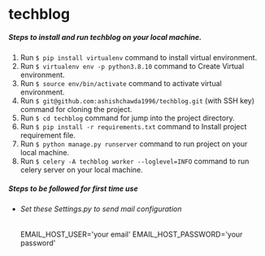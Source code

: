 # techblog

##### Steps to install and run techblog on your local machine.
1) Run `$ pip install virtualenv` command to install virtual environment.
2) Run `$ virtualenv env -p python3.8.10` command to Create Virtual environment.
3) Run `$ source env/bin/activate` command to activate virtual environment.
4) Run `$ git@github.com:ashishchawda1996/techblog.git` (with SSH key) command for cloning the project.
4) Run `$ cd techblog` command for jump into the project directory.
5) Run `$ pip install -r requirements.txt` command to Install project requirement file.
6) Run `$ python manage.py runserver` command to run project on your local machine.
7) Run `$ celery -A techblog worker --loglevel=INFO` command to run celery server on your local machine.

##### Steps to be followed for first time use
- ###### Set these Settings.py to send mail configuration
  
  EMAIL_HOST_USER='your email'
  EMAIL_HOST_PASSWORD='your password'
